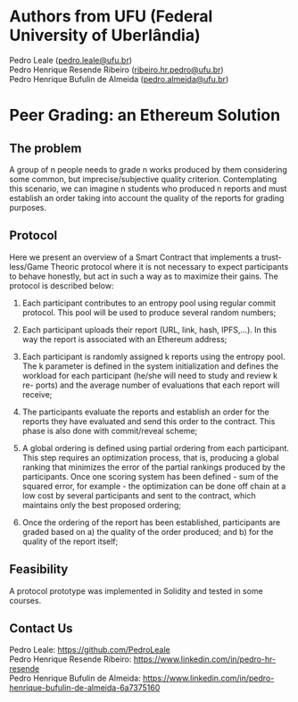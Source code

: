 # Authors from UFU (Federal University of Uberlândia)
Pedro Leale (pedro.leale@ufu.br) <br />
Pedro Henrique Resende Ribeiro (ribeiro.hr.pedro@ufu.br) <br />
Pedro Henrique Bufulin de Almeida (pedro.almeida@ufu.br) <br />

# Peer Grading: an Ethereum Solution

## The problem

A group of n people needs to grade n works produced by them considering
some common, but imprecise/subjective quality criterion. Contemplating this
scenario, we can imagine n students who produced n reports and must establish
an order taking into account the quality of the reports for grading purposes.

## Protocol
Here we present an overview of a Smart Contract that implements a trust-
less/Game Theoric protocol where it is not necessary to expect participants to
behave honestly, but act in such a way as to maximize their gains. The protocol
is described below:

1. Each participant contributes to an entropy pool using regular commit
protocol. This pool will be used to produce several random numbers;

2. Each participant uploads their report (URL, link, hash, IPFS,...). In this
way the report is associated with an Ethereum address;

3. Each participant is randomly assigned k reports using the entropy pool.
The k parameter is defined in the system initialization and defines the
workload for each participant (he/she will need to study and review k re-
ports) and the average number of evaluations that each report will receive;

4. The participants evaluate the reports and establish an order for the reports
they have evaluated and send this order to the contract. This phase is also
done with commit/reveal scheme;

5. A global ordering is defined using partial ordering from each participant.
This step requires an optimization process, that is, producing a global
ranking that minimizes the error of the partial rankings produced by the
participants. Once one scoring system has been defined - sum of the squared error, for example - the optimization can be done off chain at a
low cost by several participants and sent to the contract, which maintains
only the best proposed ordering;

6. Once the ordering of the report has been established, participants are
graded based on a) the quality of the order produced; and b) for the
quality of the report itself;

## Feasibility

A protocol prototype was implemented in Solidity and tested in some courses.

## Contact Us

Pedro Leale: https://github.com/PedroLeale <br />
Pedro Henrique Resende Ribeiro: https://www.linkedin.com/in/pedro-hr-resende <br />
Pedro Henrique Bufulin de Almeida: https://www.linkedin.com/in/pedro-henrique-bufulin-de-almeida-6a7375160 <br />
